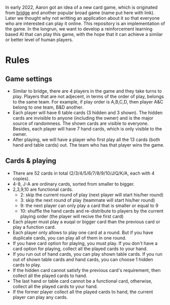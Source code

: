 In early 2022, Aaron got an idea of a new card game, which is originated from [bridge](https://en.wikipedia.org/wiki/Contract_bridge) and another popular broad game (name put here with link). Later we thought why not writting an application about it so that everyone who are interested can play it online. This repository is an implementation of the game. In the longrun, we want to develop a reinforcement learning based AI that can play this game, with the hope that it can achieve a similar or better level of human players.

# Rules
## Game settings
- Similar to bridge, there are 4 players in the game and they take turns to play. Players that are not adjecent, in terms of the order of play, belongs to the same team. For example, if play order is A,B,C,D, then player A&C belong to one team, B&D another.
- Each player will have 6 table cards (3 hidden and 3 shown). The hidden cards are invisible to anyone (including the owner) and is the major source of randomness. The shown cards are visible to everyone. Besides, each player will have 7 hand cards, which is only visible to the owner.
- After playing, we will have a player who first play all the 13 cards (both hand and table cards) out. The team who has that player wins the game.

## Cards & playing
- There are 52 cards in total (2/3/4/5/6/7/8/9/10/J/Q/K/A, each with 4 copies).
- 4-8, J-A are ordinary cards, sorted from smaller to bigger.
- 2,3,9,10 are functional cards.
    - 2: skip the current round of play (next player will start his/her round)
    - 3: skip the next round of play (teammate will start his/her round)
    - 9: the next player can only play a card that is smaller or equal to 9
    - 10: shuffle the hand cards and re-distribute to players by the current playing order (the player will recive the first card)
- Each player must play a euqal or bigger card than the previous card or play a function card.
- Each player only allows to play one card at a round. But if you have duplicate cards, you can play all of them in one round.
- If you have card option for playing, you must play. If you don't have a card option for playing, collect all the played cards to your hand.
- If you run out of hand cards, you can play shown table cards. If you run out of shown table cards and hand cards, you can choose 1 hidden cards to play.
- If the hidden card cannot satisfy the previous card's requirement, then collect all the played cards to hand.
- The last hand or table card cannot be a functional card, otherwise, collect all the played cards to your hand.
- If the former player collect all the played cards to hand, the current player can play any cards.

